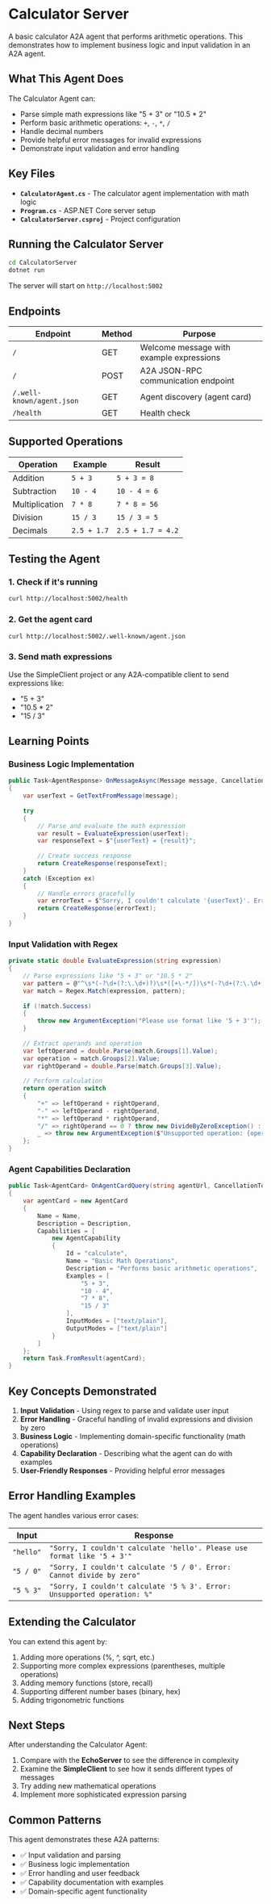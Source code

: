 # Calculator Server

A basic calculator A2A agent that performs arithmetic operations. This demonstrates how to implement business logic and input validation in an A2A agent.

## What This Agent Does

The Calculator Agent can:
- Parse simple math expressions like "5 + 3" or "10.5 * 2"
- Perform basic arithmetic operations: `+`, `-`, `*`, `/`
- Handle decimal numbers
- Provide helpful error messages for invalid expressions
- Demonstrate input validation and error handling

## Key Files

- **`CalculatorAgent.cs`** - The calculator agent implementation with math logic
- **`Program.cs`** - ASP.NET Core server setup
- **`CalculatorServer.csproj`** - Project configuration

## Running the Calculator Server

```bash
cd CalculatorServer
dotnet run
```

The server will start on `http://localhost:5002`

## Endpoints

| Endpoint | Method | Purpose |
|----------|--------|---------|
| `/` | GET | Welcome message with example expressions |
| `/` | POST | A2A JSON-RPC communication endpoint |
| `/.well-known/agent.json` | GET | Agent discovery (agent card) |
| `/health` | GET | Health check |

## Supported Operations

| Operation | Example | Result |
|-----------|---------|--------|
| Addition | `5 + 3` | `5 + 3 = 8` |
| Subtraction | `10 - 4` | `10 - 4 = 6` |
| Multiplication | `7 * 8` | `7 * 8 = 56` |
| Division | `15 / 3` | `15 / 3 = 5` |
| Decimals | `2.5 + 1.7` | `2.5 + 1.7 = 4.2` |

## Testing the Agent

### 1. Check if it's running
```bash
curl http://localhost:5002/health
```

### 2. Get the agent card
```bash
curl http://localhost:5002/.well-known/agent.json
```

### 3. Send math expressions
Use the SimpleClient project or any A2A-compatible client to send expressions like:
- "5 + 3"
- "10.5 * 2"
- "15 / 3"

## Learning Points

### Business Logic Implementation

```csharp
public Task<AgentResponse> OnMessageAsync(Message message, CancellationToken cancellationToken)
{
    var userText = GetTextFromMessage(message);
    
    try
    {
        // Parse and evaluate the math expression
        var result = EvaluateExpression(userText);
        var responseText = $"{userText} = {result}";
        
        // Create success response
        return CreateResponse(responseText);
    }
    catch (Exception ex)
    {
        // Handle errors gracefully
        var errorText = $"Sorry, I couldn't calculate '{userText}'. Error: {ex.Message}";
        return CreateResponse(errorText);
    }
}
```

### Input Validation with Regex

```csharp
private static double EvaluateExpression(string expression)
{
    // Parse expressions like "5 + 3" or "10.5 * 2"
    var pattern = @"^\s*(-?\d+(?:\.\d+)?)\s*([+\-*/])\s*(-?\d+(?:\.\d+)?)\s*$";
    var match = Regex.Match(expression, pattern);
    
    if (!match.Success)
    {
        throw new ArgumentException("Please use format like '5 + 3'");
    }
    
    // Extract operands and operation
    var leftOperand = double.Parse(match.Groups[1].Value);
    var operation = match.Groups[2].Value;
    var rightOperand = double.Parse(match.Groups[3].Value);
    
    // Perform calculation
    return operation switch
    {
        "+" => leftOperand + rightOperand,
        "-" => leftOperand - rightOperand,
        "*" => leftOperand * rightOperand,
        "/" => rightOperand == 0 ? throw new DivideByZeroException() : leftOperand / rightOperand,
        _ => throw new ArgumentException($"Unsupported operation: {operation}")
    };
}
```

### Agent Capabilities Declaration

```csharp
public Task<AgentCard> OnAgentCardQuery(string agentUrl, CancellationToken cancellationToken)
{
    var agentCard = new AgentCard
    {
        Name = Name,
        Description = Description,
        Capabilities = [
            new AgentCapability
            {
                Id = "calculate",
                Name = "Basic Math Operations",
                Description = "Performs basic arithmetic operations",
                Examples = [
                    "5 + 3",
                    "10 - 4", 
                    "7 * 8",
                    "15 / 3"
                ],
                InputModes = ["text/plain"],
                OutputModes = ["text/plain"]
            }
        ]
    };
    return Task.FromResult(agentCard);
}
```

## Key Concepts Demonstrated

1. **Input Validation** - Using regex to parse and validate user input
2. **Error Handling** - Graceful handling of invalid expressions and division by zero
3. **Business Logic** - Implementing domain-specific functionality (math operations)
4. **Capability Declaration** - Describing what the agent can do with examples
5. **User-Friendly Responses** - Providing helpful error messages

## Error Handling Examples

The agent handles various error cases:

| Input | Response |
|-------|----------|
| `"hello"` | `"Sorry, I couldn't calculate 'hello'. Please use format like '5 + 3'"` |
| `"5 / 0"` | `"Sorry, I couldn't calculate '5 / 0'. Error: Cannot divide by zero"` |
| `"5 % 3"` | `"Sorry, I couldn't calculate '5 % 3'. Error: Unsupported operation: %"` |

## Extending the Calculator

You can extend this agent by:
1. Adding more operations (%, ^, sqrt, etc.)
2. Supporting more complex expressions (parentheses, multiple operations)
3. Adding memory functions (store, recall)
4. Supporting different number bases (binary, hex)
5. Adding trigonometric functions

## Next Steps

After understanding the Calculator Agent:
1. Compare with the **EchoServer** to see the difference in complexity
2. Examine the **SimpleClient** to see how it sends different types of messages
3. Try adding new mathematical operations
4. Implement more sophisticated expression parsing

## Common Patterns

This agent demonstrates these A2A patterns:
- ✅ Input validation and parsing
- ✅ Business logic implementation  
- ✅ Error handling and user feedback
- ✅ Capability documentation with examples
- ✅ Domain-specific agent functionality

